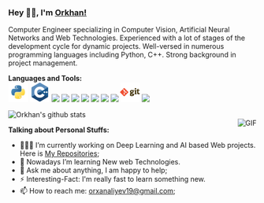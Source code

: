 ### Hey 👋🏽, I'm [Orkhan!](https://github.com/aliyevorkhan) 

Computer Engineer specializing in Computer Vision, Artificial Neural Networks and Web Technologies. Experienced with a lot of stages of the development cycle for dynamic projects. Well-versed in numerous programming languages including Python, C++. Strong background in project management.

**Languages and Tools:**  
<code><img height="40" src="https://raw.githubusercontent.com/github/explore/80688e429a7d4ef2fca1e82350fe8e3517d3494d/topics/python/python.png"></code>
<code><img height="40" src="https://raw.githubusercontent.com/github/explore/80688e429a7d4ef2fca1e82350fe8e3517d3494d/topics/cpp/cpp.png"></code>
<code><img height="40" src="https://img2.pngindir.com/20180531/kph/kisspng-gnu-linux-naming-controversy-linux-distribution-li-5b0f779c7eda37.7835322215277403165196.jpg"></code>
<code><img height="40" src="https://upload.wikimedia.org/wikipedia/commons/thumb/3/32/OpenCV_Logo_with_text_svg_version.svg/1200px-OpenCV_Logo_with_text_svg_version.svg.png"></code>
<code><img height="40" src="https://miro.medium.com/max/480/1*MCpM5idqhNRjoWCfb_60OA.png"></code>
<code><img height="40" src="https://miro.medium.com/max/2894/0*91DAY0P8BdXHdp7l.png"></code>
<code><img height="40" src="https://static1.makeuseofimages.com/wordpress/wp-content/uploads/2021/11/django-framework.jpg?q=50&fit=contain&w=943&h=472&dpr=1.5"></code>
<code><img height="60" src="https://docs.celeryproject.org/en/stable/_static/celery_512.png"></code>
<code><img height="40" src="https://upload.wikimedia.org/wikipedia/en/thumb/6/6b/Redis_Logo.svg/1200px-Redis_Logo.svg.png"></code>
<code><img height="40" src="https://raw.githubusercontent.com/github/explore/80688e429a7d4ef2fca1e82350fe8e3517d3494d/topics/git/git.png"></code>
<code><img height="40" src="https://fastapi.tiangolo.com/img/logo-margin/logo-teal.png"></code>

![Orkhan's github stats](https://github-readme-stats.vercel.app/api?username=aliyevorkhan&show_icons=true&title_color=fff&icon_color=79ff97&text_color=9f9f9f&bg_color=151515)
<br />
<img align="right" alt="GIF" src="https://media.giphy.com/media/836HiJc7pgzy8iNXCn/giphy.gif" />
  
**Talking about Personal Stuffs:**

- 👨🏽‍💻 I’m currently working on Deep Learning and AI based Web projects. Here is [My Repositories](https://github.com/aliyevorkhan?tab=repositories);
- 🌱 Nowadays I’m learning New web Technologies. 
- 💬 Ask me about anything, I am happy to help;
- ⚡️ Interesting-Fact: I'm really fast to learn something new.
- 📫 How to reach me: orxanaliyev19@gmail.com;

